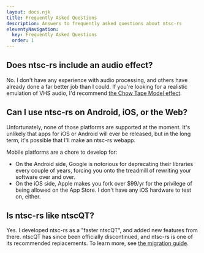 ```yaml
---
layout: docs.njk
title: Frequently Asked Questions
description: Answers to frequently asked questions about ntsc-rs
eleventyNavigation:
  key: Frequently Asked Questions
  order: 1
---
```


## Does ntsc-rs include an audio effect?

No. I don't have any experience with audio processing, and others have already done a far better job than I could. If you're looking for a realistic emulation of VHS audio, I'd recommend [the Chow Tape Model effect](https://chowdsp.com/products.html#tape).

## Can I use ntsc-rs on Android, iOS, or the Web?

Unfortunately, none of those platforms are supported at the moment. It's unlikely that apps for iOS or Android will ever be released, but in the long term, it's possible that I'll make an ntsc-rs webapp.

Mobile platforms are a chore to develop for:

- On the Android side, Google is notorious for deprecating their libraries every couple of years, forcing you onto the treadmill of rewriting your software over and over.
- On the iOS side, Apple makes you fork over $99/yr for the privilege of being allowed on the App Store. I don't have any iOS hardware to test on, either.

## Is ntsc-rs like ntscQT?

Yes. I developed ntsc-rs as a "faster ntscQT", and added new features from there. ntscQT has since been officially discontinued, and ntsc-rs is one of its recommended replacements. To learn more, see [the migration guide](/docs/ntscqt-migration).